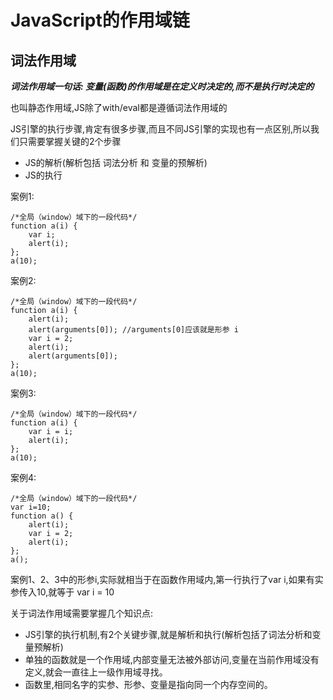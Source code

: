 # JavaScript的作用域链

## 词法作用域

***词法作用域一句话: 变量(函数)的作用域是在定义时决定的,而不是执行时决定的***

也叫静态作用域,JS除了with/eval都是遵循词法作用域的

JS引擎的执行步骤,肯定有很多步骤,而且不同JS引擎的实现也有一点区别,所以我们只需要掌握关键的2个步骤

- JS的解析(解析包括 词法分析 和 变量的预解析)
- JS的执行

案例1:
```
/*全局（window）域下的一段代码*/
function a(i) {
    var i;
    alert(i);
};
a(10);

```

案例2:
```
/*全局（window）域下的一段代码*/
function a(i) {
    alert(i);
    alert(arguments[0]); //arguments[0]应该就是形参 i
    var i = 2;
    alert(i);
    alert(arguments[0]);
};
a(10);

```

案例3:
```
/*全局（window）域下的一段代码*/
function a(i) {
    var i = i;
    alert(i);
};
a(10);
```

案例4:

```
/*全局（window）域下的一段代码*/
var i=10;
function a() {
    alert(i);
    var i = 2;
    alert(i);
};
a();
```
案例1、2、3中的形参i,实际就相当于在函数作用域内,第一行执行了var i,如果有实参传入10,就等于 var i = 10

关于词法作用域需要掌握几个知识点:

- JS引擎的执行机制,有2个关键步骤,就是解析和执行(解析包括了词法分析和变量预解析)
- 单独的函数就是一个作用域,内部变量无法被外部访问,变量在当前作用域没有定义,就会一直往上一级作用域寻找。
- 函数里,相同名字的实参、形参、变量是指向同一个内存空间的。